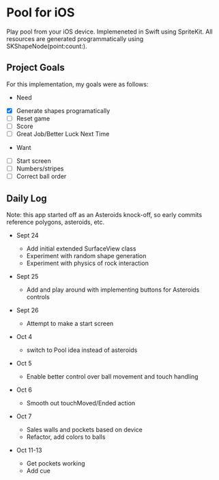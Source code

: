 # Pool for iOS

Play pool from your iOS device. Implemeneted in Swift using SpriteKit. All
resources are generated programmatically using SKShapeNode(point:count:).
## Project Goals
For this implementation, my goals were as follows:
* Need
- [x] Generate shapes programatically
- [ ] Reset game
- [ ] Score
- [ ] Great Job/Better Luck Next Time

* Want
- [ ] Start screen
- [ ] Numbers/stripes
- [ ] Correct ball order

## Daily Log

Note: this app started off as an Asteroids knock-off, so early commits reference polygons, asteroids, etc.

* Sept 24
  * Add initial extended SurfaceView class
  * Experiment with random shape generation
  * Experiment with physics of rock interaction

* Sept 25
  * Add and play around with implementing buttons for Asteroids controls
    
* Sept 26
  * Attempt to make a start screen
    
* Oct 4
  * switch to Pool idea instead of asteroids  
  
* Oct 5
  * Enable better control over ball movement and touch handling
  
* Oct 6
  * Smooth out touchMoved/Ended action
  
* Oct 7
  * Sales walls and pockets based on device
  * Refactor, add colors to balls
  
* Oct 11-13
  * Get pockets working
  * Add cue
